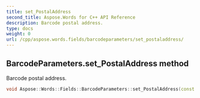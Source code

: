 ```yaml
---
title: set_PostalAddress
second_title: Aspose.Words for C++ API Reference
description: Barcode postal address. 
type: docs
weight: 0
url: /cpp/aspose.words.fields/barcodeparameters/set_postaladdress/
---
```

## BarcodeParameters.set_PostalAddress method


Barcode postal address.

```cpp
void Aspose::Words::Fields::BarcodeParameters::set_PostalAddress(const System::String &value)
```

